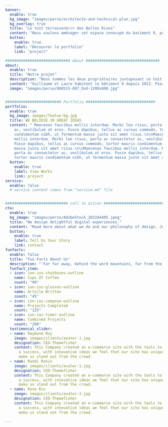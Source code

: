 ```yaml
---
banner:
  enable: true
  bg_image: "images/perso/architecte-and-technical-plan.jpg"
  bg_overlay: true
  title: "Le toit terrasse<br/> des Belles Rives"
  content: "Nous voulons aménager cet espace innocupé du batiment 9, pour l'entretenir et l'embellir à sa juste valeur."
  button:
    enable: true
    label: "Découvrer le portfolio"
    link: "project"

############################# About #################################
about:
  enable: true
  title: "Notre projet"
  description: "Nous sommes les deux propriétaires juxtaposant ce toit terrasse ayant un accès exclusif au toit terrasse du bâtiment 9."
  content: "Guillaume et Laure habitent le bâtiment 8 depuis 2013. Pierre et Sonia habite le bâtiment 9 depuis 2013."
  image: "images/perso/080515-087_DxO-1200x800.jpg"


######################### Portfolio ###############################
portfolio:
  enable: true
  bg_image: images/featue-bg.jpg
  title: WE BELIEVE IN GREAT IDEAS
  content: " Maecenas faucibus mollis interdum. Morbi leo risus, porta ac consectetur
    ac, vestibulum at eros. Fusce dapibus, tellus ac cursus commodo, tortor mauris
    condimentum nibh, ut fermentum massa justo sit amet risus.\n\nMaecenas faucibus
    mollis interdum. Morbi leo risus, porta ac consectetur ac, vestibulum at eros.
    Fusce dapibus, tellus ac cursus commodo, tortor mauris condimentum nibh, ut fermentum
    massa justo sit amet risus.\n\nMaecenas faucibus mollis interdum. Morbi leo risus,
    porta ac consectetur ac, vestibulum at eros. Fusce dapibus, tellus ac cursus commodo,
    tortor mauris condimentum nibh, ut fermentum massa justo sit amet risus. "
  button:
    enable: true
    label: View Works
    link: project
service:
  enable: false
  # service content comes from "service.md" file


############################ call to action ###########################
cta:
  enable: true
  bg_image: "images/perso/AdobeStock_265194405.jpeg"
  title: "We design delightful digital experiences."
  content: "Read more about what we do and our philosophy of design. Judge for yourself The work and results <br> we’ve achieved for other clients, and meet our highly experienced Team who just love to design."
  button:
    enable: true
    label: Tell Us Your Story
    link: contact
funfacts:
  enable: false
  title: "Fun Facts About Us"
  description: "'Far far away, behind the word mountains, far from the countries Vokalia and Consonantia, <br> there live the blind texts. Separated they live in Bookmarksgrove right at the coast of the Semantics'"
  funfact_item:
  - icon: ion-ios-chatboxes-outline
    name: Cups Of Coffee
    count: "99"
  - icon: ion-ios-glasses-outline
    name: Article Written
    count: "45"
  - icon: ion-ios-compose-outline
    name: Projects Completed
    count: "125"
  - icon: ion-ios-timer-outline
    name: Combined Projects
    count: "200"
  testimonial_slider:
  - name: Raymond Roy
    image: images/clients/avater-1.jpg
    designation: CEO-Themefisher
    content: This Company created an e-commerce site with the tools to make our business
      a success, with innovative ideas we feel that our site has unique elements that
      make us stand out from the crowd.
  - name: Randi Renin
    image: images/clients/avater-1.jpg
    designation: CEO-Themefisher
    content: This Company created an e-commerce site with the tools to make our business
      a success, with innovative ideas we feel that our site has unique elements that
      make us stand out from the crowd.
  - name: Rose Rio
    image: images/clients/avater-3.jpg
    designation: CEO-Themefisher
    content: This Company created an e-commerce site with the tools to make our business
      a success, with innovative ideas we feel that our site has unique elements that
      make us stand out from the crowd.

---
```

